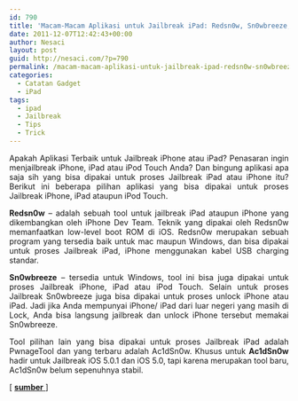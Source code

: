 ```yaml
---
id: 790
title: 'Macam-Macam Aplikasi untuk Jailbreak iPad: Redsn0w, Sn0wbreeze, PwnageTool dan Ac1dSn0w'
date: 2011-12-07T12:42:43+00:00
author: Nesaci
layout: post
guid: http://nesaci.com/?p=790
permalink: /macam-macam-aplikasi-untuk-jailbreak-ipad-redsn0w-sn0wbreeze-pwnagetool-dan-ac1dsn0w/
categories:
  - Catatan Gadget
  - iPad
tags:
  - ipad
  - Jailbreak
  - Tips
  - Trick
---
```

<p style="text-align: justify;">
  Apakah Aplikasi Terbaik untuk Jailbreak iPhone atau iPad? Penasaran ingin menjailbreak iPhone, iPad atau iPod Touch Anda? Dan bingung aplikasi apa saja sih yang bisa dipakai untuk proses Jailbreak iPad atau iPhone itu? Berikut ini beberapa pilihan aplikasi yang bisa dipakai untuk proses Jailbreak iPhone, iPad ataupun iPod Touch.
</p>

<p style="text-align: justify;">
  <strong>Redsn0w</strong> – adalah sebuah tool untuk jailbreak iPad ataupun iPhone yang dikembangkan oleh iPhone Dev Team. Teknik yang dipakai oleh Redsn0w memanfaatkan low-level boot ROM di iOS. Redsn0w merupakan sebuah program yang tersedia baik untuk mac maupun Windows, dan bisa dipakai untuk proses Jailbreak iPad, iPhone menggunakan kabel USB charging standar.
</p>

<p style="text-align: justify;">
  <strong>Sn0wbreeze</strong> – tersedia untuk Windows, tool ini bisa juga dipakai untuk proses Jailbreak iPhone, iPad atau iPod Touch. Selain untuk proses Jailbreak Sn0wbreeze juga bisa dipakai untuk proses unlock iPhone atau iPad. Jadi jika Anda mempunyai iPhone/ iPad dari luar negeri yang masih di Lock, Anda bisa langsung jailbreak dan unlock iPhone tersebut memakai Sn0wbreeze.<!--more-->
</p>

<p style="text-align: justify;">
  Tool pilihan lain yang bisa dipakai untuk proses Jailbreak iPad adalah PwnageTool dan yang terbaru adalah Ac1dSn0w. Khusus untuk <strong>Ac1dSn0w</strong> hadir untuk Jailbreak iOS 5.0.1 dan iOS 5.0, tapi karena merupakan tool baru, Ac1dSn0w belum sepenuhnya stabil.
</p>

<p style="text-align: justify;">
  [ <a href="http://www.putrifauziah.com/2011/11/ac1dsn0w-redsn0w-sn0wbreeze-atau.html" rel="nofollow"><strong>sumber</strong> </a>]
</p>